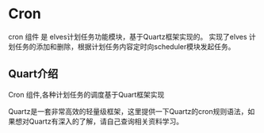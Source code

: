 # Cron

cron 组件 是 elves计划任务功能模块，基于Quartz框架实现的。 实现了elves 计划任务的添加和删除，根据计划任务内容定时向scheduler模块发起任务。

## Quart介绍

Cron 组件,各种计划任务的调度基于Quart框架实现

Quartz是一套非常高效的轻量级框架，这里提供一下Quartz的cron规则语法，如果想对Quartz有深入的了解，请自己查询相关资料学习。

